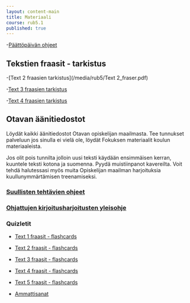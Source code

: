 ```yaml
---
layout: content-main
title: Materiaali
course: rub5.1
published: true
---
```


-[Päättöpäivän ohjeet](/media/rub5/Koeohjeet.pdf)

## Tekstien fraasit - tarkistus

-[Text 2 fraasien tarkistus](/media/rub5/Text 2_fraser.pdf)

-[Text 3 fraasien tarkistus](/media/rub5/Text3_fraasit.pdf)

-[Text 4 fraasien tarkistus](/media/rub5/Text4_fraser.pdf)

## Otavan äänitiedostot

Löydät kaikki äänitiedostot Otavan opiskelijan maailmasta. Tee tunnukset palveluun jos sinulla ei vielä ole, löydät Fokuksen materiaalit koulun materiaaleista.

Jos olit pois tunnilta jolloin uusi teksti käydään ensimmäisen kerran, kuuntele teksti kotona ja suomenna. Pyydä muistiinpanot kavereilta. Voit tehdä halutessasi myös muita Opiskelijan maailman harjoituksia kuullunymmärtämisen treenamiseksi.

### [Suullisten tehtävien ohjeet](/media/rub5/Suullisen_ohjeet.pdf)

### [Ohjattujen kirjoitusharjoitusten yleisohje](/media/rub3/OKH_ohje.pdf)

### Quizletit

- [Text 1 fraasit - flashcards](https://quizlet.com/_630mg0)
- [Text 2 fraasit - flashcards](https://quizlet.com/_613ywq)
- [Text 3 fraasit - flashcards](https://quizlet.com/_61402f)
- [Text 4 fraasit - flashcards](https://quizlet.com/_62f0m4)
- [Text 5 fraasit - flashcards](https://quizlet.com/_62ffrr)

- [Ammattisanat](/media/rub5/ammattisanat.pdf)

